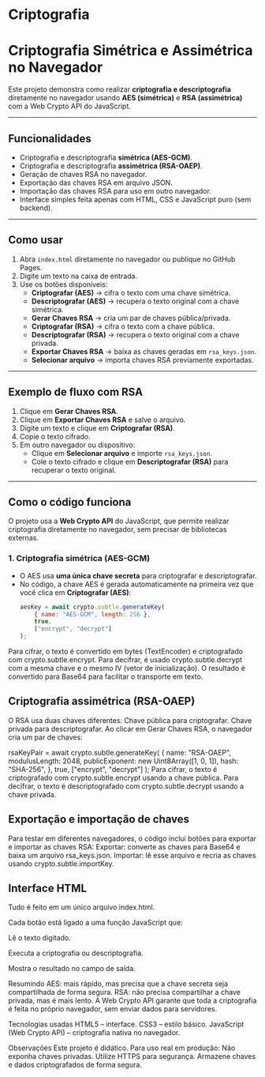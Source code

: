 # Criptografia

# Criptografia Simétrica e Assimétrica no Navegador

Este projeto demonstra como realizar **criptografia e descriptografia** diretamente no navegador usando **AES (simétrica)** e **RSA (assimétrica)** com a Web Crypto API do JavaScript.

---

## Funcionalidades

- Criptografia e descriptografia **simétrica (AES-GCM)**.
- Criptografia e descriptografia **assimétrica (RSA-OAEP)**.
- Geração de chaves RSA no navegador.
- Exportação das chaves RSA em arquivo JSON.
- Importação das chaves RSA para uso em outro navegador.
- Interface simples feita apenas com HTML, CSS e JavaScript puro (sem backend).

---

## Como usar

1. Abra `index.html` diretamente no navegador ou publique no GitHub Pages.
2. Digite um texto na caixa de entrada.
3. Use os botões disponíveis:
   - **Criptografar (AES)** → cifra o texto com uma chave simétrica.
   - **Descriptografar (AES)** → recupera o texto original com a chave simétrica.
   - **Gerar Chaves RSA** → cria um par de chaves pública/privada.
   - **Criptografar (RSA)** → cifra o texto com a chave pública.
   - **Descriptografar (RSA)** → recupera o texto original com a chave privada.
   - **Exportar Chaves RSA** → baixa as chaves geradas em `rsa_keys.json`.
   - **Selecionar arquivo** → importa chaves RSA previamente exportadas.

---

## Exemplo de fluxo com RSA

1. Clique em **Gerar Chaves RSA**.  
2. Clique em **Exportar Chaves RSA** e salve o arquivo.  
3. Digite um texto e clique em **Criptografar (RSA)**.  
4. Copie o texto cifrado.  
5. Em outro navegador ou dispositivo:
   - Clique em **Selecionar arquivo** e importe `rsa_keys.json`.  
   - Cole o texto cifrado e clique em **Descriptografar (RSA)** para recuperar o texto original.  

---

## Como o código funciona

O projeto usa a **Web Crypto API** do JavaScript, que permite realizar criptografia diretamente no navegador, sem precisar de bibliotecas externas.

### 1. Criptografia simétrica (AES-GCM)
- O AES usa **uma única chave secreta** para criptografar e descriptografar.  
- No código, a chave AES é gerada automaticamente na primeira vez que você clica em **Criptografar (AES)**:
  ```javascript
  aesKey = await crypto.subtle.generateKey(
      { name: "AES-GCM", length: 256 },
      true,
      ["encrypt", "decrypt"]
  );
Para cifrar, o texto é convertido em bytes (TextEncoder) e criptografado com crypto.subtle.encrypt.
Para decifrar, é usado crypto.subtle.decrypt com a mesma chave e o mesmo IV (vetor de inicialização).
O resultado é convertido para Base64 para facilitar o transporte em texto.

## Criptografia assimétrica (RSA-OAEP)
O RSA usa duas chaves diferentes:
Chave pública para criptografar.
Chave privada para descriptografar.
Ao clicar em Gerar Chaves RSA, o navegador cria um par de chaves:

rsaKeyPair = await crypto.subtle.generateKey(
    {
        name: "RSA-OAEP",
        modulusLength: 2048,
        publicExponent: new Uint8Array([1, 0, 1]),
        hash: "SHA-256",
    },
    true,
    ["encrypt", "decrypt"]
);
Para cifrar, o texto é criptografado com crypto.subtle.encrypt usando a chave pública.
Para decifrar, o texto é descriptografado com crypto.subtle.decrypt usando a chave privada.

## Exportação e importação de chaves
Para testar em diferentes navegadores, o código inclui botões para exportar e importar as chaves RSA:
Exportar: converte as chaves para Base64 e baixa um arquivo rsa_keys.json.
Importar: lê esse arquivo e recria as chaves usando crypto.subtle.importKey.

## Interface HTML
Tudo é feito em um único arquivo index.html.

Cada botão está ligado a uma função JavaScript que:

Lê o texto digitado.

Executa a criptografia ou descriptografia.

Mostra o resultado no campo de saída.

Resumindo
AES: mais rápido, mas precisa que a chave secreta seja compartilhada de forma segura.
RSA: não precisa compartilhar a chave privada, mas é mais lento.
A Web Crypto API garante que toda a criptografia é feita no próprio navegador, sem enviar dados para servidores.

Tecnologias usadas
HTML5 – interface.
CSS3 – estilo básico.
JavaScript (Web Crypto API) – criptografia nativa no navegador.

Observações
Este projeto é didático.
Para uso real em produção:
Não exponha chaves privadas.
Utilize HTTPS para segurança.
Armazene chaves e dados criptografados de forma segura.
